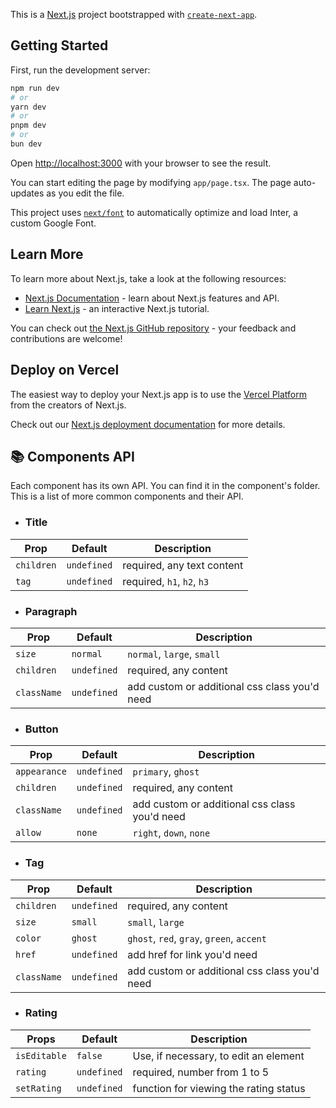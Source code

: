 This is a [Next.js](https://nextjs.org/) project bootstrapped with [`create-next-app`](https://github.com/vercel/next.js/tree/canary/packages/create-next-app).

## Getting Started

First, run the development server:

```bash
npm run dev
# or
yarn dev
# or
pnpm dev
# or
bun dev
```

Open [http://localhost:3000](http://localhost:3000) with your browser to see the result.

You can start editing the page by modifying `app/page.tsx`. The page auto-updates as you edit the file.

This project uses [`next/font`](https://nextjs.org/docs/basic-features/font-optimization) to automatically optimize and load Inter, a custom Google Font.

## Learn More

To learn more about Next.js, take a look at the following resources:

- [Next.js Documentation](https://nextjs.org/docs) - learn about Next.js features and API.
- [Learn Next.js](https://nextjs.org/learn) - an interactive Next.js tutorial.

You can check out [the Next.js GitHub repository](https://github.com/vercel/next.js/) - your feedback and contributions are welcome!

## Deploy on Vercel

The easiest way to deploy your Next.js app is to use the [Vercel Platform](https://vercel.com/new?utm_medium=default-template&filter=next.js&utm_source=create-next-app&utm_campaign=create-next-app-readme) from the creators of Next.js.

Check out our [Next.js deployment documentation](https://nextjs.org/docs/deployment) for more details.

## 📚 Components API

Each component has its own API. You can find it in the component's folder. This
is a list of more common components and their API.


- ### Title

| Prop        | Default     | Description                                   |
| ----------- | ----------- | --------------------------------------------- |
| `children`  | `undefined` | required, any text content                    |
| `tag`       | `undefined` | required, `h1`, `h2`, `h3`                    |

- ### Paragraph

| Prop        | Default     | Description                                   |
| ----------- | ----------- | --------------------------------------------- |
| `size`      | `normal`    | `normal`, `large`, `small`                    |
| `children`  | `undefined` | required, any content                         |
| `className` | `undefined` | add custom or additional css class you'd need |

- ### Button

| Prop        | Default     | Description                                   |
| ----------- | ----------- | --------------------------------------------- |
| `appearance`| `undefined` | `primary`, `ghost`                            |
| `children`  | `undefined` | required, any content                         |
| `className` | `undefined` | add custom or additional css class you'd need |
| `allow`     | `none`      | `right`, `down`, `none`                       |

- ### Tag 

| Prop        | Default     | Description                                   |
| ----------- | ----------- | --------------------------------------------- |
| `children`  | `undefined` | required, any content                         |
| `size`      | `small`     | `small`, `large`                              |    
| `color`     | `ghost`     | `ghost`, `red`, `gray`, `green`, `accent`     |
| `href`      | `undefined` | add href for link you'd need                  |
| `className` | `undefined` | add custom or additional css class you'd need |

- ### Rating

| Props       | Default     | Description                                   |
| ----------- | ----------- | --------------------------------------------- |
| `isEditable`| `false`     | Use, if necessary, to edit an element         |
| `rating`    | `undefined` | required, number from 1 to 5                  |                              |
| `setRating` | `undefined` | function for viewing the rating status        |
